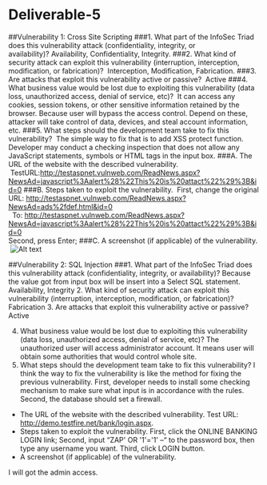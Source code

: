 # Deliverable-5
##Vulnerability 1: Cross Site Scripting
###1.	What part of the InfoSec Triad does this vulnerability attack (confidentiality, integrity, or availability)?&nbsp;Availability, Confidentiality, Integrity.
###2.	What kind of security attack can exploit this vulnerability (interruption, interception, modification, or fabrication)?
&nbsp;Interception, Modification, Fabrication.
###3.	Are attacks that exploit this vulnerability active or passive?
&nbsp;Active 
###4.	What business value would be lost due to exploiting this vulnerability (data loss, unauthorized access, denial of service, etc)?
&nbsp;It can access any cookies, session tokens, or other sensitive information retained by the browser. Because user will bypass the access control. Depend on these, attacker will take control of data, devices, and steal account information, etc.
###5.	What steps should the development team take to fix this vulnerability?
&nbsp;The simple way to fix that is to add XSS protect function. Developer may conduct a checking inspection that does not allow any JavaScript statements, symbols or HTML tags in the input box.
###A.	The URL of the website with the described vulnerability.
&nbsp;TestURL:http://testaspnet.vulnweb.com/ReadNews.aspx?NewsAd=javascript%3Aalert%28%22This%20is%20attact%22%29%3B&id=0
###B.	Steps taken to exploit the vulnerability.
&nbsp;First, change the original URL: http://testaspnet.vulnweb.com/ReadNews.aspx?NewsAd=ads%2fdef.html&id=0<br /> 
   &nbsp;&nbsp;To: http://testaspnet.vulnweb.com/ReadNews.aspx?NewsAd=javascript%3Aalert%28%22This%20is%20attact%22%29%3B&id=0<br /> 
   Second, press Enter;
###C.	A screenshot (if applicable) of the vulnerability.
&nbsp;![Alt text](/path/to/img.jpg)

##Vulnerability 2: SQL Injection
###1.	What part of the InfoSec Triad does this vulnerability attack (confidentiality, integrity, or availability)?
  Because the value got from input box will be insert into a Select SQL statement.
Availability, Integrity
2.	What kind of security attack can exploit this vulnerability (interruption, interception, modification, or fabrication)?
  Fabrication
3.	Are attacks that exploit this vulnerability active or passive?
  Active

4.	What business value would be lost due to exploiting this vulnerability (data loss, unauthorized access, denial of service, etc)?
  The unauthorized user will access administrator account. It means user will obtain some authorities that would control whole site.
5.	What steps should the development team take to fix this vulnerability?
  I think the way to fix the vulnerability is like the method for fixing the previous vulnerability. First, developer needs to install some checking mechanism to make sure what input is in accordance with the rules. Second, the database should set a firewall.
* The URL of the website with the described vulnerability.
Test URL: http://demo.testfire.net/bank/login.aspx.
* Steps taken to exploit the vulnerability.
First, click the ONLINE BANKING LOGIN link;
Second, input “ZAP' OR '1'='1' –“ to the password box, then type any username you want.
Third, click LOGIN button.
* A screenshot (if applicable) of the vulnerability.

I will got the admin access.





